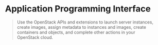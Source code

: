 # Application Programming Interface

> Use the OpenStack APIs and extensions to launch server instances, create images, assign metadata to instances and images, create containers and objects, and complete other actions in your OpenStack cloud. [](http://developer.openstack.org/api-ref.html)